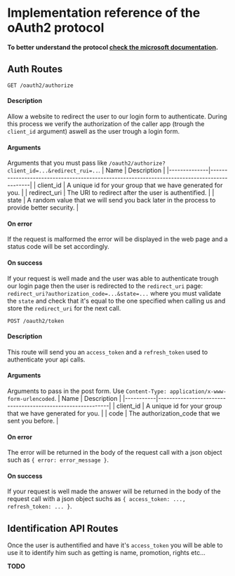 # Implementation reference of the oAuth2 protocol

**To better understand the protocol [check the microsoft documentation](https://docs.microsoft.com/fr-fr/azure/active-directory/develop/v1-protocols-oauth-code).**

## Auth Routes
```
GET /oauth2/authorize
```
#### Description
Allow a website to redirect the user to our login form to authenticate. During this process we verify the authorization of the caller app (trough the `client_id` argument) aswell as the user trough a login form.

#### Arguments
Arguments that you must pass like `/oauth2/authorize?client_id=...&redirect_rui=..`.
| Name         | Description                                                                                |
|--------------|--------------------------------------------------------------------------------------------|
| client_id    | A unique id for your group that we have generated for you.                                 |
| redirect_uri | The URI to redirect after the user is authentified.                                        |
| state        | A random value that we will send you back later in the process to provide better security. |

#### On error
If the request is malformed the error will be displayed in the web page and a status code will be set accordingly.

#### On success
If your request is well made and the user was able to authenticate trough our login page then the user is redirected to the `redirect_uri` page: `redirect_uri?authorization_code=...&state=...` where you must validate the `state` and check that it's equal to the one specified when calling us and store the `redirect_uri` for the next call.

```
POST /oauth2/token
```
#### Description
This route will send you an `access_token` and a `refresh_token` used to authenticate your api calls.

#### Arguments
Arguments to pass in the post form. Use `Content-Type: application/x-www-form-urlencoded`.
| Name      | Description                                                |
|-----------|------------------------------------------------------------|
| client_id | A unique id for your group that we have generated for you. |
| code      | The authorization_code that we sent you before.            |

#### On error
The error will be returned in the body of the request call with a json object such as `{ error: error_message }`.

#### On success
If your request is well made the answer will be returned in the body of the request call with a json object suchs as `{ access_token: ..., refresh_token: ... }`.

## Identification API Routes
Once the user is authentified and have it's `access_token` you will be able to use it to identify him such as getting is name, promotion, rights etc...

**TODO**